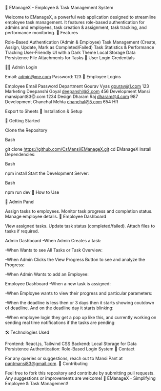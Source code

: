 🌟 EManageX - Employee & Task Management System

Welcome to EManageX, a powerful web application designed to streamline employee task management. It features role-based authentication for admins and employees, task creation & assignment, task tracking, and performance monitoring.
🚀 Features

Role-Based Authentication (Admin & Employee)
Task Management (Create, Assign, Update, Mark as Completed/Failed)
Task Statistics & Performance Tracking
User-Friendly UI with a Dark Theme
Local Storage Data Persistence
File Attachments for Tasks
🔐 User Login Credentials

👨‍💼 Admin Login

Email: admin@me.com
Password: 123
👷 Employee Logins

Employee	Email	Password	Department
Gourav Vyas	gourav@1.com	123	Marketing
Deepanshi Goyal	deepanshi@2.com	456	Development
Mansi 	mansipant83@.com	1234	Design
Dharam Raj	dharam@4.com	987	Development
Chanchal Mehta	chanchal@5.com	654	HR

Export to Sheets
📜 Installation & Setup

🚀 Getting Started

Clone the Repository

Bash

git clone https://github.com/CsMansi/EManageX.git
cd EManageX
Install Dependencies:

Bash

npm install
Start the Development Server:

Bash

npm run dev
📌 How to Use

🔹 Admin Panel

Assign tasks to employees.
Monitor task progress and completion status.
Manage employee details.
🔹 Employee Dashboard

View assigned tasks.
Update task status (completed/failed).
Attach files to tasks if required.

Admin Dashboard
-When Admin Creates a task:

-When Wants to see All Tasks or Task Overview:

-When Admin Clicks the View Progress Button to see and analyze the Progress:

-When Admin Wants to add an Employee:

Employee Dashboard
-When a new task is assigned:

-When Employee wants to view their progress and particular parameters:

-When the deadline is less then or 3 days then it starts showing coutdown of deadline. And on the deadline day it starts blinking:

-When employee login they get a pop up like this, and currently working on sending real time notifications if the tasks are pending:

🛠️ Technologies Used

Frontend: React.js, Tailwind CSS
Backend: Local Storage for Data Persistence
Authentication: Role-Based Login System
📧 Contact

For any queries or suggestions, reach out to Mansi Pant at pantmansi83@gmail.com.
🤝 Contributing

Feel free to fork this repository and contribute by submitting pull requests. Any suggestions or improvements are welcome!
🚀 EManageX - Simplifying Employee & Task Management!
